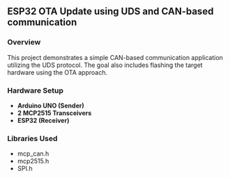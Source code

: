 ## ESP32 OTA Update using UDS and CAN-based communication

### Overview
This project demonstrates a simple CAN-based communication application utilizing the UDS protocol. The goal also includes flashing the target hardware using the OTA approach.

### Hardware Setup
- **Arduino UNO (Sender)**
- **2 MCP2515 Transceivers**
- **ESP32 (Receiver)**

### Libraries Used
- mcp_can.h
- mcp2515.h
- SPI.h
